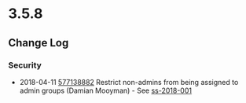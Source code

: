 # 3.5.8

<!--- Changes below this line will be automatically regenerated -->

## Change Log

### Security

 * 2018-04-11 [577138882]() Restrict non-admins from being assigned to admin groups (Damian Mooyman) - See [ss-2018-001](http://www.silverstripe.org/download/security-releases/ss-2018-001)
